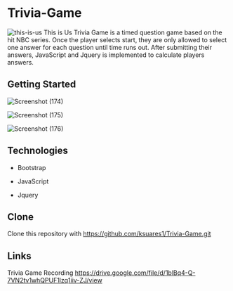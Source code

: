 # Trivia-Game
![this-is-us](https://user-images.githubusercontent.com/44280043/81520049-23a58a80-9311-11ea-9484-ea5d8c7ed5ef.jpg)
This is Us Trivia Game is a timed question game based on the hit NBC series. Once the player selects start, they are only allowed to select one answer for each question until time runs out. After submitting their answers, JavaScript and Jquery is implemented to calculate players answers. 

## Getting Started
![Screenshot (174)](https://user-images.githubusercontent.com/44280043/81520253-ca8a2680-9311-11ea-957e-cc5f11ad2346.png)

![Screenshot (175)](https://user-images.githubusercontent.com/44280043/81520306-eb527c00-9311-11ea-8c82-fb28948ccd9a.png)

![Screenshot (176)](https://user-images.githubusercontent.com/44280043/81520324-f7d6d480-9311-11ea-8571-d2e10dffb1ba.png)

## Technologies
- Bootstrap
- JavaScript

- Jquery

## Clone
Clone this repository with https://github.com/ksuares1/Trivia-Game.git
        
## Links
Trivia Game Recording https://drive.google.com/file/d/1blBq4-Q-7VN2tv1whQPUF1lzq1iiv-ZJ/view
